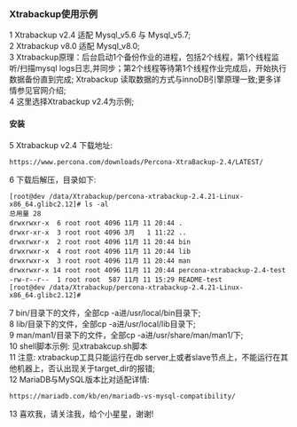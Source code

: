 ### Xtrabackup使用示例  
1 Xtrabackup v2.4 适配 Mysql_v5.6 与 Mysql_v5.7;  
2 Xtrabackup v8.0 适配 Mysql_v8.0;    
3 Xtrabackup原理：后台启动1个备份作业的进程，包括2个线程，第1个线程监听/扫描mysql logs日志,并同步；第2个线程等待第1个线程作业完成后，开始执行数据备份直到完成; Xtrabackup 读取数据的方式与innoDB引擎原理一致;更多详情参见官网介绍;  
4 这里选择Xtrabackup v2.4为示例;  
#### 安装  
5 Xtrabackup v2.4 下载地址:  
```shell
https://www.percona.com/downloads/Percona-XtraBackup-2.4/LATEST/
```
6 下载后解压，目录如下:  
```shell
[root@dev /data/Xtrabackup/percona-xtrabackup-2.4.21-Linux-x86_64.glibc2.12]# ls -al
总用量 28
drwxrwxr-x  6 root root 4096 11月 11 20:44 .
drwxr-xr-x  3 root root 4096 3月   1 11:22 ..
drwxrwxr-x  2 root root 4096 11月 11 20:44 bin
drwxrwxr-x  4 root root 4096 11月 11 20:44 lib
drwxrwxr-x  3 root root 4096 11月 11 20:44 man
drwxrwxr-x 14 root root 4096 11月 11 20:44 percona-xtrabackup-2.4-test
-rw-r--r--  1 root root  587 11月 11 15:29 README-test
[root@dev /data/Xtrabackup/percona-xtrabackup-2.4.21-Linux-x86_64.glibc2.12]# 
```
7 bin/目录下的文件，全部cp -a进/usr/local/bin目录下;  
8 lib/目录下的文件，全部cp -a进/usr/local/lib目录下;  
9 man/man1/目录下的文件，全部cp -a进/usr/share/man/man1/下;  
10 shell脚本示例: 见xtrabakcup.sh脚本  
11 注意: xtrabackup工具只能运行在db server上或者slave节点上，不能运行在其他机器上，否认出现关于target_dir的报错;  
12 MariaDB与MySQL版本比对适配详情:  
```shell
https://mariadb.com/kb/en/mariadb-vs-mysql-compatibility/
```
13 喜欢我，请关注我，给个小星星，谢谢!  